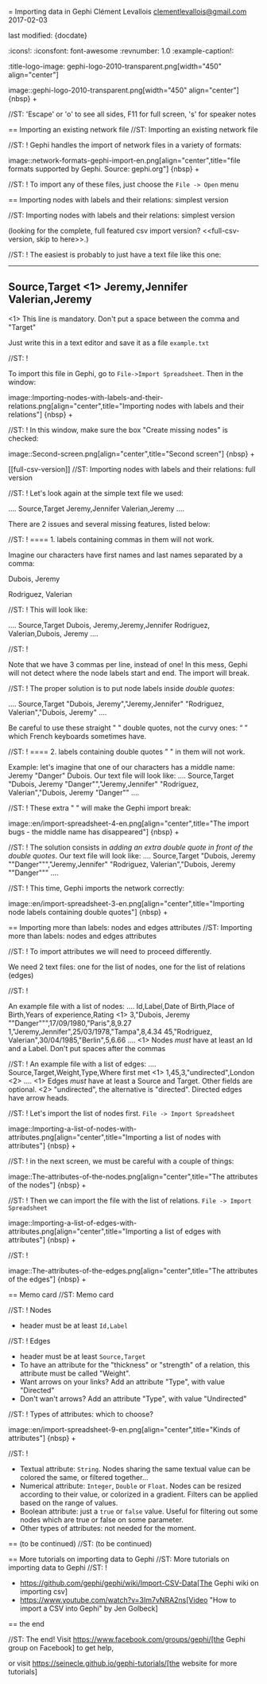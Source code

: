 = Importing data in Gephi
Clément Levallois <clementlevallois@gmail.com>
2017-02-03

last modified: {docdate}

:icons!:
:iconsfont:   font-awesome
:revnumber: 1.0
:example-caption!:

:title-logo-image: gephi-logo-2010-transparent.png[width="450" align="center"]

image::gephi-logo-2010-transparent.png[width="450" align="center"]
{nbsp} +

//ST: 'Escape' or 'o' to see all sides, F11 for full screen, 's' for speaker notes

== Importing an existing network file
//ST: Importing an existing network file

//ST: !
Gephi handles the import of network files in a variety of formats:

image::network-formats-gephi-import-en.png[align="center",title="file formats supported by Gephi. Source: gephi.org"]
{nbsp} +

//ST: !
To import any of these files, just choose the `File -> Open` menu

==  Importing nodes with labels and their relations: simplest version

//ST: Importing nodes with labels and their relations: simplest version

(looking for the complete, full featured csv import version? <<full-csv-version, skip to here>>.)

//ST: !
The easiest is probably to just have a text file like this one:

----
Source,Target <1>
Jeremy,Jennifer
Valerian,Jeremy
----

<1> This line is mandatory. Don't put a space between the comma and "Target"

Just write this in a text editor and save it as a file `example.txt`

//ST: !

To import this file in Gephi, go to `File->Import Spreadsheet`. Then in the window:

image::Importing-nodes-with-labels-and-their-relations.png[align="center",title="Importing nodes with labels and their relations"]
{nbsp} +

//ST: !
In this window, make sure the box "Create missing nodes" is checked:

image::Second-screen.png[align="center",title="Second screen"]
{nbsp} +

[[full-csv-version]]
//ST: Importing nodes with labels and their relations: full version

//ST: !
Let's look again at the simple text file we used:

....
Source,Target
Jeremy,Jennifer
Valerian,Jeremy
....

There are 2 issues and several missing features, listed below:

//ST: !
==== 1. labels containing commas in them will not work.

Imagine our characters have first names and last names separated by a comma:

Dubois, Jeremy

Rodriguez, Valerian

//ST: !
This will look like:

....
Source,Target
Dubois, Jeremy,Jeremy,Jennifer
Rodriguez, Valerian,Dubois, Jeremy
....

//ST: !

Note that we have 3 commas per line, instead of one!
In this mess, Gephi will not detect where the node labels start and end.
The import will break.

//ST: !
The proper solution is to put node labels inside *double quotes*:

....
Source,Target
"Dubois, Jeremy","Jeremy,Jennifer"
"Rodriguez, Valerian","Dubois, Jeremy"
....

Be careful to use these straight " " double quotes, not the curvy ones: “ ” which French keyboards sometimes have.

//ST: !
==== 2. labels containing double quotes " " in them will not work.

Example: let's imagine that one of our characters has a middle name: Jeremy "Danger" Dubois.
Our text file will look like:
....
Source,Target
"Dubois, Jeremy "Danger"","Jeremy,Jennifer"
"Rodriguez, Valerian","Dubois, Jeremy "Danger""
....

//ST: !
These extra " " will make the Gephi import break:

image::en/import-spreadsheet-4-en.png[align="center",title="The import bugs - the middle name has disappeared"]
{nbsp} +


//ST: !
The solution consists in *adding an extra double quote in front of the double quotes*.
Our text file will look like:
....
Source,Target
"Dubois, Jeremy ""Danger""","Jeremy,Jennifer"
"Rodriguez, Valerian","Dubois, Jeremy ""Danger"""
....

//ST: !
This time, Gephi imports the network correctly:

image::en/import-spreadsheet-3-en.png[align="center",title="Importing node labels containing double quotes"]
{nbsp} +

== Importing more than labels: nodes and edges attributes
//ST: Importing more than labels: nodes and edges attributes

//ST: !
To import attributes we will need to proceed differently.

We need 2 text files: one for the list of nodes, one for the list of relations (edges)

//ST: !

An example file with a list of nodes:
....
Id,Label,Date of Birth,Place of Birth,Years of experience,Rating <1>
3,"Dubois, Jeremy ""Danger""",17/09/1980,"Paris",8,9.27
1,"Jeremy,Jennifer",25/03/1978,"Tampa",8,4.34
45,"Rodriguez, Valerian",30/04/1985,"Berlin",5,6.66
....
<1> Nodes *must* have at least an Id and a Label. Don't put spaces after the commas

//ST: !
An example file with a list of edges:
....
Source,Target,Weight,Type,Where first met <1>
1,45,3,"undirected",London <2>
....
<1> Edges *must* have at least a Source and Target. Other fields are optional.
<2> "undirected", the alternative is "directed". Directed edges have arrow heads.

//ST: !
Let's import the list of nodes first. `File -> Import Spreadsheet`

image::Importing-a-list-of-nodes-with-attributes.png[align="center",title="Importing a list of nodes with attributes"]
{nbsp} +

//ST: !
in the next screen, we must be careful with a couple of things:

image::The-attributes-of-the-nodes.png[align="center",title="The attributes of the nodes"]
{nbsp} +

//ST: !
Then we can import the file with the list of relations. `File -> Import Spreadsheet`

image::Importing-a-list-of-edges-with-attributes.png[align="center",title="Importing a list of edges with attributes"]
{nbsp} +

//ST: !

image::The-attributes-of-the-edges.png[align="center",title="The attributes of the edges"]
{nbsp} +

== Memo card
//ST: Memo card

//ST: !
Nodes

- header must be at least `Id,Label`

//ST: !
Edges

- header must be at least `Source,Target`
- To have an attribute for the "thickness" or "strength" of a relation, this attribute must be called "Weight".
- Want arrows on your links? Add an attribute "Type", with value "Directed"
- Don't wan't arrows? Add an attribute "Type", with value "Undirected"

//ST: !
Types of attributes: which to choose?

image::en/import-spreadsheet-9-en.png[align="center",title="Kinds of attributes"]
{nbsp} +

//ST: !

- Textual attribute: `String`. Nodes sharing the same textual value can be colored the same, or filtered together...
- Numerical attribute: `Integer`, `Double` or `Float`. Nodes can be resized according to their value, or colorized in a gradient. Filters can be applied based on the range of values.
- Boolean attribute: just a `true` or `false` value. Useful for filtering out some nodes which are true or false on some parameter.
- Other types of attributes: not needed for the moment.


== (to be continued)
//ST: (to be continued)


== More tutorials on importing data to Gephi
//ST: More tutorials on importing data to Gephi
//ST: !

- https://github.com/gephi/gephi/wiki/Import-CSV-Data[The Gephi wiki on importing csv]
- https://www.youtube.com/watch?v=3Im7vNRA2ns[Video "How to import a CSV into Gephi" by Jen Golbeck]

== the end

//ST: The end!
Visit https://www.facebook.com/groups/gephi/[the Gephi group on Facebook] to get help,

or visit https://seinecle.github.io/gephi-tutorials/[the website for more tutorials]
